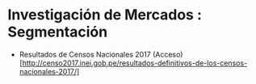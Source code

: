 # Investigación de Mercados : Segmentación

* Resultados de Censos Nacionales 2017
(Acceso) [http://censo2017.inei.gob.pe/resultados-definitivos-de-los-censos-nacionales-2017/]
